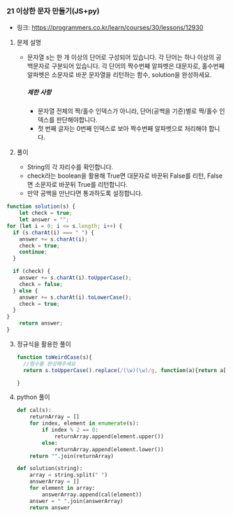 ### 21 이상한 문자 만들기(JS+py)

* 링크: https://programmers.co.kr/learn/courses/30/lessons/12930

1. 문제 설명

   * 문자열 s는 한 개 이상의 단어로 구성되어 있습니다. 각 단어는 하나 이상의 공백문자로 구분되어 있습니다. 각 단어의 짝수번째 알파벳은 대문자로, 홀수번째 알파벳은 소문자로 바꾼 문자열을 리턴하는 함수, solution을 완성하세요.

     ##### 제한 사항

     - 문자열 전체의 짝/홀수 인덱스가 아니라, 단어(공백을 기준)별로 짝/홀수 인덱스를 판단해야합니다.
     - 첫 번째 글자는 0번째 인덱스로 보아 짝수번째 알파벳으로 처리해야 합니다.

2. 풀이

   * String의 각 자리수를 확인합니다.
   * check라는 boolean을 활용해 True면 대문자로 바꾼뒤 False를 리턴, False면 소문자로 바꾼뒤 True를 리턴합니다.
   * 만약 공백을 만난다면 통과하도록 설정합니다.
   
```js
function solution(s) {
    let check = true;
    let answer = "";
for (let i = 0; i <= s.length; i++) {
  if (s.charAt(i) === " ") {
    answer += s.charAt(i);
    check = true;
    continue;
  }

  if (check) {
    answer += s.charAt(i).toUpperCase();
    check = false;
  } else {
    answer += s.charAt(i).toLowerCase();
    check = true;
  }
}
    return answer;
}
```

   

   

3. 정규식을 활용한 풀이

   ```js
   function toWeirdCase(s){
     //함수를 완성해주세요
     return s.toUpperCase().replace(/(\w)(\w)/g, function(a){return a[0].toUpperCase()+a[1].toLowerCase();})
   
   }
   ```
   
4. python 풀이

   ```python
   def cal(s):
       returnArray = []
       for index, element in enumerate(s):
           if index % 2 == 0:
               returnArray.append(element.upper())
           else:
               returnArray.append(element.lower())
       return "".join(returnArray)
   
   def solution(string):
       array = string.split(" ")
       answerArray = []
       for element in array:
           answerArray.append(cal(element))
       answer = " ".join(answerArray)
       return answer
   ```

   

